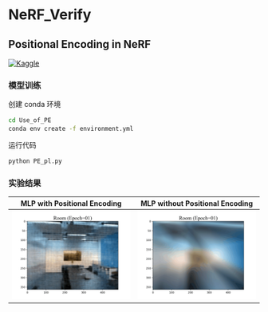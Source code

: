 # NeRF_Verify

## Positional Encoding in NeRF

[![Kaggle](https://kaggle.com/static/images/open-in-kaggle.svg)](https://www.kaggle.com/zheruiqiu/pe-in-nerf)

### 模型训练
创建 conda 环境

```bash
cd Use_of_PE
conda env create -f environment.yml
```
运行代码
```bash
python PE_pl.py
```

### 实验结果
MLP with Positional Encoding | MLP without Positional Encoding
:-:|:-:
![figure 1](./Use_of_PE/images/photo_w_pe.gif) | ![figure 2](./Use_of_PE/images/photo_wo_pe.gif)